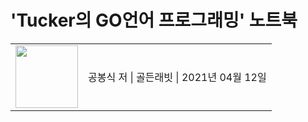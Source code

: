# 'Tucker의 GO언어 프로그래밍' 노트북

<table>
    <tr>
        <td><a href="https://product.kyobobook.co.kr/detail/S000001984325" target="_blank"></a><img src="https://contents.kyobobook.co.kr/sih/fit-in/458x0/pdt/9791197149801.jpg" width="100"></td>
        <td>공봉식 저 | 골든래빗 | 2021년 04월 12일</td>
    </tr>
</table>

